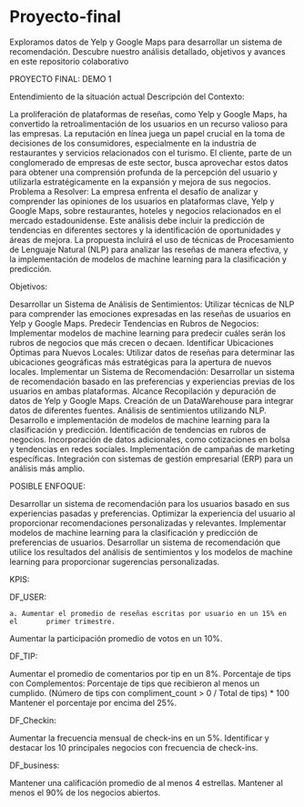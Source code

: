# Proyecto-final
Exploramos datos de Yelp y Google Maps para desarrollar un sistema de recomendación. Descubre nuestro análisis detallado, objetivos y avances en este repositorio colaborativo

PROYECTO FINAL: DEMO 1

Entendimiento de la situación actual
Descripción del Contexto:

La proliferación de plataformas de reseñas, como Yelp y Google Maps, ha convertido la retroalimentación de los usuarios en un recurso valioso para las empresas. La reputación en línea juega un papel crucial en la toma de decisiones de los consumidores, especialmente en la industria de restaurantes y servicios relacionados con el turismo. El cliente, parte de un conglomerado de empresas de este sector, busca aprovechar estos datos para obtener una comprensión profunda de la percepción del usuario y utilizarla estratégicamente en la expansión y mejora de sus negocios.
Problema a Resolver:
La empresa enfrenta el desafío de analizar y comprender las opiniones de los usuarios en plataformas clave, Yelp y Google Maps, sobre restaurantes, hoteles y negocios relacionados en el mercado estadounidense. Este análisis debe incluir la predicción de tendencias en diferentes sectores y la identificación de oportunidades y áreas de mejora.
La propuesta incluirá el uso de técnicas de Procesamiento de Lenguaje Natural (NLP) para analizar las reseñas de manera efectiva, y la implementación de modelos de machine learning para la clasificación y predicción.



Objetivos:

Desarrollar un Sistema de Análisis de Sentimientos:
Utilizar técnicas de NLP para comprender las emociones expresadas en las reseñas de usuarios en Yelp y Google Maps.
Predecir Tendencias en Rubros de Negocios:
Implementar modelos de machine learning para predecir cuáles serán los rubros de negocios que más crecen o decaen.
Identificar Ubicaciones Óptimas para Nuevos Locales:
Utilizar datos de reseñas para determinar las ubicaciones geográficas más estratégicas para la apertura de nuevos locales.
Implementar un Sistema de Recomendación:
Desarrollar un sistema de recomendación basado en las preferencias y experiencias previas de los usuarios en ambas plataformas.
Alcance
Recopilación y depuración de datos de Yelp y Google Maps.
Creación de un DataWarehouse para integrar datos de diferentes fuentes.
Análisis de sentimientos utilizando NLP.
Desarrollo e implementación de modelos de machine learning para la clasificación y predicción.
Identificación de tendencias en rubros de negocios.
Incorporación de datos adicionales, como cotizaciones en bolsa y tendencias en redes sociales.
Implementación de campañas de marketing específicas.
Integración con sistemas de gestión empresarial (ERP) para un análisis más amplio.


POSIBLE ENFOQUE:

Desarrollar un sistema de recomendación para los usuarios basado en sus experiencias pasadas y preferencias.
Optimizar la experiencia del usuario al proporcionar recomendaciones personalizadas y relevantes.
Implementar modelos de machine learning para la clasificación y predicción de preferencias de usuarios.
Desarrollar un sistema de recomendación que utilice los resultados del análisis de sentimientos y los modelos de machine learning para proporcionar sugerencias personalizadas.

KPIS:

DF_USER:

	a. Aumentar el promedio de reseñas escritas por usuario en un 15% en el       primer trimestre.
Aumentar la participación promedio de votos en un 10%.

DF_TIP:

Aumentar el promedio de comentarios por tip en un 8%.
Porcentaje de tips con Complementos:
Porcentaje de tips que recibieron al menos un cumplido.
(Número de tips con compliment_count > 0 / Total de tips) * 100
Mantener el porcentaje por encima del 25%.

DF_Checkin:

Aumentar la frecuencia mensual de check-ins en un 5%.
Identificar y destacar los 10 principales negocios con frecuencia de check-ins.

DF_business:

Mantener una calificación promedio de al menos 4 estrellas.
Mantener al menos el 90% de los negocios abiertos.


